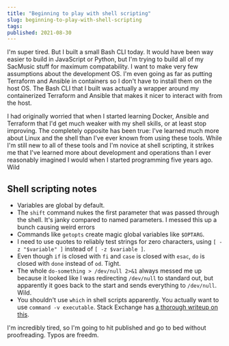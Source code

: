```yaml
---
title: "Beginning to play with shell scripting"
slug: beginning-to-play-with-shell-scripting
tags:
published: 2021-08-30
---
```


I'm super tired. But I built a small Bash CLI today. It would have been way easier to build in JavaScript or Python, but I'm trying to build all of my SacMusic stuff for maximum compatability. I want to make very few assumptions about the development OS. I'm even going as far as putting Terraform and Ansible in containers so I don't have to install them on the host OS. The Bash CLI that I built was actually a wrapper around my containerized Terraform and Ansible that makes it nicer to interact with from the host.

I had originally worried that when I started learning Docker, Ansible and Terraform that I'd get much weaker with my shell skills, or at least stop improving. The completely opposite has been true: I've learned much more about Linux and the shell than I've ever known from using these tools. While I'm still new to all of these tools and I'm novice at shell scripting, it strikes me that I've learned more about development and operations than I ever reasonably imagined I would when I started programming five years ago. Wild

## Shell scripting notes

- Variables are global by default.
- The `shift` command nukes the first parameter that was passed through the shell. It's janky compared to named parameters. I messed this up a bunch causing weird errors
- Commands like `getopts` create magic global variables like `$OPTARG`.
- I need to use quotes to reliably test strings for zero characters, using `[ -z "$variable" ]` instead of `[ -z $variable ]`.
- Even though `if` is closed with `fi` and `case` is closed with `esac`, `do` is closed with `done` instead of `od`. Tight.
- The whole `do-something > /dev/null 2>&1` always messed me up because it looked like I was redirecting `/dev/null` to standard out, but apparently it goes back to the start and sends everything to `/dev/null`. Wild.
- You shouldn't use `which` in shell scripts apparently. You actually want to use `command -v executable`. Stack Exchange has [a thorough writeup on this](https://unix.stackexchange.com/questions/85249/why-not-use-which-what-to-use-then/85250#85250).

I'm incredibly tired, so I'm going to hit published and go to bed without proofreading. Typos are freedm.
